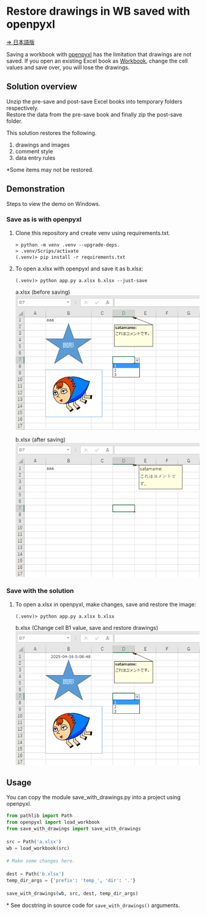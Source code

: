 # Restore drawings in WB saved with openpyxl

[⇒ 日本語版](https://github.com/satamame/openpyxl-save-drawings/blob/main/README_ja.md)

Saving a workbook with [openpyxl](https://openpyxl.readthedocs.io/) has the limitation that drawings are not saved.
If you open an existing Excel book as [Workbook](https://openpyxl.readthedocs.io/en/stable/api/openpyxl.workbook.workbook.html), change the cell values and save over, you will lose the drawings.

## Solution overview

Unzip the pre-save and post-save Excel books into temporary folders respectively.  
Restore the data from the pre-save book and finally zip the post-save folder.

This solution restores the following.

1. drawings and images
2. comment style
3. data entry rules

*Some items may not be restored.

## Demonstration

Steps to view the demo on Windows.

### Save as is with openpyxl

1. Clone this repository and create venv using requirements.txt.
    ```
    > python -m venv .venv --upgrade-deps.
    > .venv/Scrips/activate
    (.venv)> pip install -r requirements.txt
    ```
1. To open a.xlsx with openpyxl and save it as b.xlsx:
    ```
    (.venv)> python app.py a.xlsx b.xlsx --just-save
    ```
    a.xlsx (before saving)  
    ![](img/a-xlsx.png)

    b.xlsx (after saving)  
    ![](img/just-save.png)

### Save with the solution

1. To open a.xlsx in openpyxl, make changes, save and restore the image:
    ```
    (.venv)> python app.py a.xlsx b.xlsx
    ```
    b.xlsx (Change cell B1 value, save and restore drawings)  
    ![](img/restore-drawings.png)

## Usage

You can copy the module save_with_drawings.py into a project using openpyxl.

```python
from pathlib import Path
from openpyxl import load_workbook
from save_with_drawings import save_with_drawings

src = Path('a.xlsx')
wb = load_workbook(src)

# Make some changes here.

dest = Path('b.xlsx')
temp_dir_args = {'prefix': 'temp_', 'dir': '.'}

save_with_drawings(wb, src, dest, temp_dir_args)
```

\* See docstring in source code for `save_with_drawings()` arguments.
